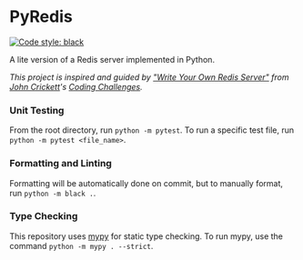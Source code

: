# PyRedis

[![Code style: black](https://img.shields.io/badge/code%20style-black-000000.svg)](https://github.com/psf/black)

A lite version of a Redis server implemented in Python.

_This project is inspired and guided by ["Write Your Own Redis Server"](https://codingchallenges.fyi/challenges/challenge-redis) from [John Crickett](https://uk.linkedin.com/in/johncrickett)'s
[Coding Challenges](https://codingchallenges.fyi/)._

### Unit Testing
From the root directory, run `python -m pytest`. To run a specific test file, run `python -m pytest <file_name>`.

### Formatting and Linting
Formatting will be automatically done on commit, but to manually format, run `python -m black .`.

### Type Checking
This repository uses [mypy](https://mypy.readthedocs.io/en/stable/index.html) for static type checking. To run mypy, use
the command `python -m mypy . --strict`.
